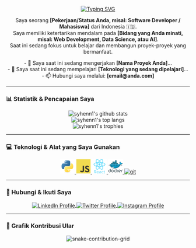 <p align="center">
  <a href="https://github.com/syhenn1">
    <img src="https://readme-typing-svg.herokuapp.com?font=Fira+Code&size=25&pause=1000&color=31F7A4&center=true&vCenter=true&width=435&lines=Hi+there%2C+I'm+Syhenn!+👋;Welcome+to+my+GitHub+Profile.;I'm+a+passionate+developer." alt="Typing SVG" />
  </a>
</p>

<p align="center">
  Saya seorang <strong>[Pekerjaan/Status Anda, misal: Software Developer / Mahasiswa]</strong> dari Indonesia 🇮🇩.<br/>
  Saya memiliki ketertarikan mendalam pada <strong>[Bidang yang Anda minati, misal: Web Development, Data Science, atau AI]</strong>.<br/>
  Saat ini sedang fokus untuk belajar dan membangun proyek-proyek yang bermanfaat.
</p>

<p align="center">
  - 🔭 Saya saat ini sedang mengerjakan <strong>[Nama Proyek Anda]</strong>...
  <br/>
  - 🌱 Saya saat ini sedang mempelajari <strong>[Teknologi yang sedang dipelajari]</strong>...
  <br/>
  - 📫 Hubungi saya melalui: <strong>[email@anda.com]</strong>
</p>

---

### 📊 Statistik & Pencapaian Saya

<p align="center">
  <img src="https://github-readme-stats.vercel.app/api?username=syhenn1&show_icons=true&theme=tokyonight&hide_border=true&count_private=true&include_all_commits=true" alt="syhenn1's github stats" />
  <br/>
  <img src="https://github-readme-stats.vercel.app/api/top-langs/?username=syhenn1&layout=compact&theme=tokyonight&hide_border=true" alt="syhenn1's top langs" />
  <br/>
  <img src="https://github-profile-trophy.vercel.app/?username=syhenn1&theme=tokyonight&column=7&margin-w=15&margin-h=15" alt="syhenn1's trophies" />
</p>

---

### 💻 Teknologi & Alat yang Saya Gunakan

<p align="center">
  <a href="https://www.python.org" target="_blank" rel="noreferrer"> <img src="https://raw.githubusercontent.com/devicons/devicon/master/icons/python/python-original.svg" alt="python" width="40" height="40"/> </a>
  <a href="https://developer.mozilla.org/en-US/docs/Web/JavaScript" target="_blank" rel="noreferrer"> <img src="https://raw.githubusercontent.com/devicons/devicon/master/icons/javascript/javascript-original.svg" alt="javascript" width="40" height="40"/> </a>
  <a href="https://reactjs.org/" target="_blank" rel="noreferrer"> <img src="https://raw.githubusercontent.com/devicons/devicon/master/icons/react/react-original-wordmark.svg" alt="react" width="40" height="40"/> </a>
  <a href="https://www.docker.com/" target="_blank" rel="noreferrer"> <img src="https://raw.githubusercontent.com/devicons/devicon/master/icons/docker/docker-original-wordmark.svg" alt="docker" width="40" height="40"/> </a>
  <a href="https://git-scm.com/" target="_blank" rel="noreferrer"> <img src="https://www.vectorlogo.zone/logos/git-scm/git-scm-icon.svg" alt="git" width="40" height="40"/> </a>
  </p>

---

### 🔗 Hubungi & Ikuti Saya

<p align="center">
  <a href="https://linkedin.com/in/[USERNAME_LINKEDIN_ANDA]" target="blank">
    <img align="center" src="https://raw.githubusercontent.com/rahuldkjain/github-profile-readme-generator/master/src/images/icons/Social/linked-in-alt.svg" alt="LinkedIn Profile" height="30" width="40" />
  </a>
  <a href="https://twitter.com/[USERNAME_TWITTER_ANDA]" target="blank">
    <img align="center" src="https://raw.githubusercontent.com/rahuldkjain/github-profile-readme-generator/master/src/images/icons/Social/twitter.svg" alt="Twitter Profile" height="30" width="40" />
  </a>
  <a href="https://instagram.com/[USERNAME_INSTAGRAM_ANDA]" target="blank">
    <img align="center" src="https://raw.githubusercontent.com/rahuldkjain/github-profile-readme-generator/master/src/images/icons/Social/instagram.svg" alt="Instagram Profile" height="30" width="40" />
  </a>
</p>

---

### 🐍 Grafik Kontribusi Ular

<p align="center">
  <img src="https://github.com/syhenn1/syhenn1/blob/output/github-contribution-grid-snake.svg" alt="snake-contribution-grid" />
</p>
